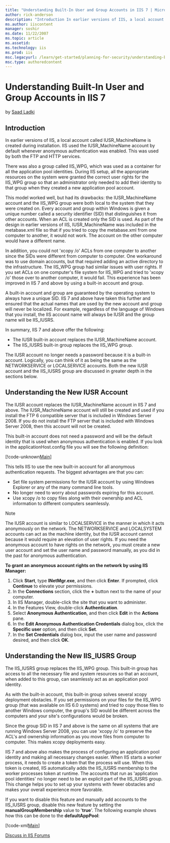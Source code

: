 ```yaml
---
title: "Understanding Built-In User and Group Accounts in IIS 7 | Microsoft Docs"
author: rick-anderson
description: "Introduction In earlier versions of IIS, a local account called IUSR_MachineName is created during installation. IIS used the IUSR_MachineName account by def..."
ms.author: iiscontent
manager: soshir
ms.date: 11/22/2007
ms.topic: article
ms.assetid: 
ms.technology: iis
ms.prod: iis
msc.legacyurl: /learn/get-started/planning-for-security/understanding-built-in-user-and-group-accounts-in-iis
msc.type: authoredcontent
---
```

Understanding Built-In User and Group Accounts in IIS 7
====================
by [Saad Ladki](https://twitter.com/saadladki)

## Introduction

In earlier versions of IIS, a local account called IUSR\_MachineName is created during installation. IIS used the IUSR\_MachineName account by default whenever anonymous authentication was enabled. This was used by both the FTP and HTTP services.

There was also a group called IIS\_WPG, which was used as a container for all the application pool identities. During IIS setup, all the appropriate resources on the system were granted the correct user rights for the IIS\_WPG group so that an administrator only needed to add their identity to that group when they created a new application pool account.

This model worked well, but had its drawbacks: the IUSR\_MachineName account and the IIS\_WPG group were both local to the system that they were created on. Every account and group within Windows is given a unique number called a security identifier (SID) that distinguishes it from other accounts. When an ACL is created only the SID is used. As part of the design in earlier versions of IIS, IUSR\_MachineName was included in the metabase.xml file so that if you tried to copy the metabase.xml from one computer to another, it would not work. The account on the other computer would have a different name.

In addition, you could not 'xcopy /o' ACLs from one computer to another since the SIDs were different from computer to computer. One workaround was to use domain accounts, but that required adding an active directory to the infrastructure. The IIS\_WPG group had similar issues with user rights. If you set ACLs on one computer's file system for IIS\_WPG and tried to 'xcopy /o' those over to another computer, it would fail. This experience has been improved in IIS 7 and above by using a built-in account and group.

A built-in account and group are guaranteed by the operating system to always have a unique SID. IIS 7 and above have taken this further and ensured that the actual names that are used by the new account and group will never be localized. For example, regardless of the language of Windows that you install, the IIS account name will always be IUSR and the group name will be IIS\_IUSRS.

In summary, IIS 7 and above offer the following:

- The IUSR built-in account replaces the IUSR\_MachineName account.
- The IIS\_IUSRS built-in group replaces the IIS\_WPG group.

The IUSR account no longer needs a password because it is a built-in account. Logically, you can think of it as being the same as the NETWORKSERVICE or LOCALSERVICE accounts. Both the new IUSR account and the IIS\_IUSRS group are discussed in greater depth in the sections below.

## Understanding the New IUSR Account

The IUSR account replaces the IUSR\_MachineName account in IIS 7 and above. The IUSR\_MachineName account will still be created and used if you install the FTP 6 compatible server that is included in Windows Server 2008. If you do not install the FTP server that is included with Windows Server 2008, then this account will not be created.

This built-in account does not need a password and will be the default identity that is used when anonymous authentication is enabled. If you look in the applicationHost.config file you will see the following definition:

[!code-unknown[Main](understanding-built-in-user-and-group-accounts-in-iis/samples/sample-127008-1.unknown)]

This tells IIS to use the new built-in account for all anonymous authentication requests. The biggest advantages are that you can:

- Set file system permissions for the IUSR account by using Windows Explorer or any of the many command line tools.
- No longer need to worry about passwords expiring for this account.
- Use xcopy /o to copy files along with their ownership and ACL information to different computers seamlessly.

> [!NOTE]
> The IUSR account is similar to LOCALSERVICE in the manner in which it acts anonymously on the network. The NETWORKSERVICE and LOCALSYSTEM accounts can act as the machine identity, but the IUSR account cannot because it would require an elevation of user rights. If you need the anonymous account to have rights on the network, you must create a new user account and set the user name and password manually, as you did in the past for anonymous authentication.

**To grant an anonymous account rights on the network by using IIS Manager:** 

1. Click **Start**, type **INetMgr.exe**, and then click **Enter**. If prompted, click **Continue** to elevate your permissions.
2. In the **Connections** section, click the **+** button next to the name of your computer.
3. In IIS Manager, double-click the site that you want to administer.
4. In the Features View, double-click **Authentication**.
5. Select **Anonymous Authentication**, and then click **Edit** in the **Actions** pane.
6. In the **Edit Anonymous Authentication Credentials** dialog box, click the **Specific user** option, and then click **Set**.
7. In the **Set Credentials** dialog box, input the user name and password desired, and then click **OK**.

## Understanding the New IIS\_IUSRS Group

The IIS\_IUSRS group replaces the IIS\_WPG group. This built-in group has access to all the necessary file and system resources so that an account, when added to this group, can seamlessly act as an application pool identity.

As with the built-in account, this built-in group solves several xcopy deployment obstacles. If you set permissions on your files for the IIS\_WPG group (that was available on IIS 6.0 systems) and tried to copy those files to another Windows computer, the group's SID would be different across the computers and your site's configurations would be broken.

Since the group SID in IIS 7 and above is the same on all systems that are running Windows Server 2008, you can use 'xcopy /o' to preserve the ACL's and ownership information as you move files from computer to computer. This makes xcopy deployments easy.

IIS 7 and above also makes the process of configuring an application pool identity and making all necessary changes easier. When IIS starts a worker process, it needs to create a token that the process will use. When this token is created, IIS automatically adds the IIS\_IUSRS membership to the worker processes token at runtime. The accounts that run as 'application pool identities' no longer need to be an explicit part of the IIS\_IUSRS group. This change helps you to set up your systems with fewer obstacles and makes your overall experience more favorable.

If you want to disable this feature and manually add accounts to the IIS\_IUSRS group, disable this new feature by setting the **manualGroupMembership** value to '**true**'. The following example shows how this can be done to the **defaultAppPool**:

[!code-xml[Main](understanding-built-in-user-and-group-accounts-in-iis/samples/sample2.xml)]


[Discuss in IIS Forums](https://forums.iis.net/1043.aspx)